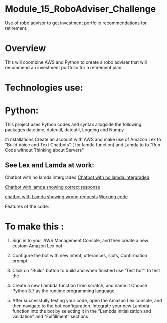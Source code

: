# Module_15_RoboAdviser_Challenge
Use of robo advisor to get investment portfolio recommendations for retirement.

# Overview 
This will coombine AWS and Python to create a robo adviser that will recommend an investment portfolio for a retirement plan.

# Technologies use:

# Python: 

This project uses Python codes and syntax allogside the following packages 
datetime, dateutil, dateutil, Logging and Numpy

#i nstallations 
Create an account with AWS and make use of Amazon Lex to "Build Voice and Text Chatbots" ( for lamda function) and Lamda to 
to "Run Code without Thinking about Servers"

## See Lex and Lamda at work:


Chatbot with no lamda intergraded [Chatbot with no lamda intergraded](https://github.com/shangfii/Module_15_RoboAdviser_Challenge/blob/main/images/workingcode.mov)



 [Chatbot with lamda showing correct response](https://github.com/shangfii/Module_15_RoboAdviser_Challenge/blob/main/images/correct%20response.mov)


[chatbot with Lamda showing wrong requests](https://github.com/shangfii/Module_15_RoboAdviser_Challenge/blob/main/images/Wrong%20response%20test.mov)
[Working code](https://github.com/shangfii/Module_15_RoboAdviser_Challenge/blob/main/images/workingcode.mov)

Features of the code:


# To make this : 

1.  Sign in to your AWS Management Console, and then create a new custom Amazon Lex bot

3.  Configure the bot with new intent, utterances, slots, Confirmation prompt

5.  Click on "Build" button to build and when finished use 'Test bot". to test the 


7.  Create a new Lambda function from scratch; and name it Choose Python 3.7 as the runtime programming language.


9.  After successfully testing your code, open the Amazon Lex console, and then navigate to the bot configuration. Integrate your new Lambda function into the bot    by selecting it in the “Lambda initialization and validation” and “Fulfillment” sections
